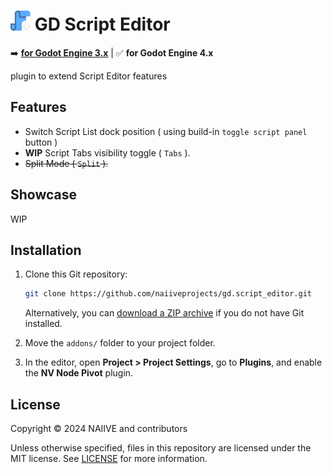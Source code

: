 # <img src="./assetlib/icon.png" width="32" height="32"> GD Script Editor
➡️ [**for Godot Engine 3.x**](https://github.com/naiiveprojects/gd.script_editor/tree/3.x) | ✅ **for Godot Engine 4.x**

plugin to extend Script Editor features

## Features

- Switch Script List dock position ( using build-in `toggle script panel` button )
- **WIP** Script Tabs visibility toggle ( `Tabs` ).
- <s>Split Mode ( `Split` ).</s>

## Showcase

WIP

## Installation

1. Clone this Git repository:

	```bash
	git clone https://github.com/naiiveprojects/gd.script_editor.git
	```

	Alternatively, you can [download a ZIP archive](https://github.com/naiiveprojects/gd.script_editor/archive/refs/heads/3.x.zip) if you do not have Git installed.

2. Move the `addons/` folder to your project folder.
3. In the editor, open **Project > Project Settings**, go to **Plugins**, and enable the **NV Node Pivot** plugin.


## License

Copyright © 2024 NAIIVE and contributors

Unless otherwise specified, files in this repository are licensed under the MIT license. See [LICENSE](LICENSE) for more information.
